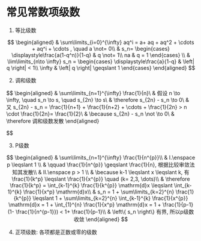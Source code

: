 # 常见常数项级数

1. 等比级数

$$
\begin{aligned}
	& \sum\limits_{i=0}^{\infty} aq^i = a+ aq + aq^2 + \cdots + aq^i + \cdots , \quad a \not= 0\\
	& s_n=
	\begin{cases}
		\displaystyle\frac{a(1-q^n)}{1-q} & q \not= 1\\
		na & q = 1
	\end{cases} \\
	& \lim\limits_{n\to \infty} s_n =
	\begin{cases}
		\displaystyle\frac{a}{1-q} & \left| q \right| < 1\\
		\infty & \left| q \right| \geqslant 1
	\end{cases}
\end{aligned}
$$

2. 调和级数

$$
\begin{aligned}
	& \sum\limits_{n=1}^{\infty} \frac{1}{n}\\
	& 假设 n \to \infty, \quad s_n \to s, \quad s_{2n} \to s\\
	& \therefore s_{2n} - s_n \to 0\\
	& 又 s_{2n} - s_n = \frac{1}{n+1} + \frac{1}{n+2} + \cdots + \frac{1}{2n} > n \cdot \frac{1}{2n}= \frac{1}{2}\\
	& \because s_{2n} - s_n \not \to 0\\
	& \therefore 调和级数发散
\end{aligned}


$$

3. P级数

$$
\begin{aligned}
	& \sum\limits_{n=1}^{\infty} \frac{1}{n^{p}}\\
	& I.\enspace p \leqslant 1 \\
	& \qquad  \frac{1}{n^{p}} \geqslant \frac{1}{n}, 根据比较审敛法知其发散\\
	& II.\enspace p > 1 \\
	& \because k-1 \leqslant x \leqslant k,
	有 \frac{1}{k^p} \leqslant \frac{1}{x^{p}}
	\quad (k= 2,3, \dots)\\
	& \therefore  \frac{1}{k^p}
	= \int_{k-1}^{k} \frac{1}{k^{p}} \mathrm{d}x
	\leqslant  \int_{k-1}^{k} \frac{1}{x^p} \mathrm{d}x\\
	& s_n =
	1 + \sum\limits_{k=2}^{n} \frac{1}{k^{p}}
	\leqslant  1 + \sum\limits_{k=2}^{n} \int_{k-1}^{k} \frac{1}{x^{p}} \mathrm{d}x
	= 1 + \int_{1}^{n} \frac{1}{x^p} \mathrm{d}x
	= 1 + \frac{1}{p-1} (1- \frac{1}{n^{p-1}})
	< 1+ \frac{1}{p-1}\\
	& \left\{ s_n \right\} 有界, 所以p级数收敛
\end{aligned}
$$

4. 正项级数: 各项都是正数或零的级数
